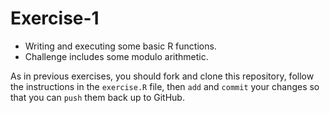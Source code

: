 # Exercise-1

* Writing and executing some basic R functions.
* Challenge includes some modulo arithmetic.

As in previous exercises, you should fork and clone this
repository, follow the instructions in the `exercise.R` file, then
`add` and `commit` your changes so that you can `push` them back up to
GitHub.
